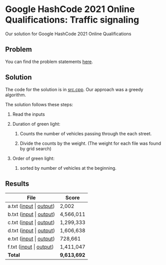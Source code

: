 # Google HashCode 2021 Online Qualifications: Traffic signaling
Our solution for Google HashCode 2021 Online Qualifications

## Problem
You can find the problem statements [here](problem/hashcode_2021_online_qualifications.pdf).

## Solution
The code for the solution is in [src.cpp](src.cpp). Our approach was a greedy algorithm.

The solution follows these steps:

1. Read the inputs

2. Duration of green light:

   1. Counts the number of vehicles passing through the each street.

   2. Divide the counts by the weight. (The weight for each file was found by grid search)
   
3. Order of green light:

   1. sorted by number of vehicles at the beginning.



## Results
| File  | Score |
| ------------- | ------------- |
| a.txt ([input](inputs/a.txt) \| [output](outputs/a.out)) | 2,002 |
| b.txt ([input](inputs/b.txt) \| [output](outputs/b.out)) | 4,566,011 |
| c.txt ([input](inputs/c.txt) \| [output](outputs/c.out)) | 1,299,333 |
| d.txt ([input](inputs/d.txt) \| [output](outputs/d.out)) | 1,606,638 |
| e.txt ([input](inputs/e.txt) \| [output](outputs/e.out)) | 728,661 |
| f.txt ([input](inputs/f.txt) \| [output](outputs/f.out)) | 1,411,047 |
| **Total** | **9,613,692** |

